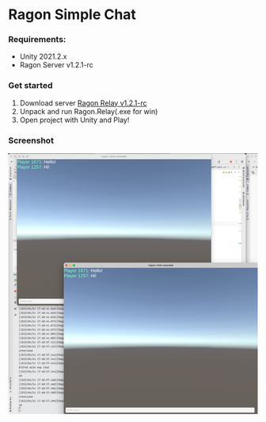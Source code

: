# Ragon Simple Chat

### Requirements:
- Unity 2021.2.x
- Ragon Server v1.2.1-rc

### Get started

1) Download server [Ragon Relay v1.2.1-rc](https://github.com/edmand46/Ragon/releases/tag/v1.2.1-rc)
2) Unpack and run Ragon.Relay(.exe for win)
3) Open project with Unity and Play!


### Screenshot
<img src="Images/image.jpg">




